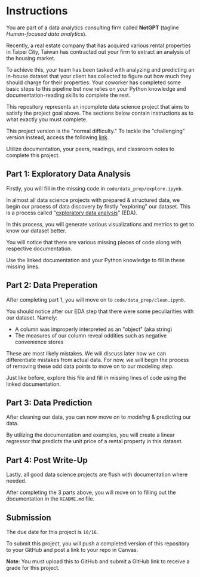 # Instructions

You are part of a data analytics consulting firm called **NotGPT** (tagline *Human-focused data analytics*). 

Recently, a real estate company that has acquired various rental properties in Taipei City, Taiwan has contracted out your firm to extract an analysis of the housing market. 

To achieve this, your team has been tasked with analyzing and predicting an in-house dataset that your client has collected to figure out how much they should charge for their properties. Your coworker has completed some basic steps to this pipeline but now relies on your Python knowledge and documentation-reading skills to complete the rest.

This repository represents an incomplete data science project that aims to satisfy the project goal above. The sections below contain instructions as to what exactly you must complete.

This project version is the "normal difficulty." To tackle the "challenging" version instead, access the following [link](https://github.com/F-said/rental-pricing-explore-nchallenge).

Utilize documentation, your peers, readings, and classroom notes to complete this project. 

## Part 1: Exploratory Data Analysis

Firstly, you will fill in the missing code in `code/data_prep/explore.ipynb`. 

In almost all data science projects with prepared & structured data, we begin our process of data discovery by firstly "exploring" our dataset. This is a process called "[exploratory data analysis](https://en.wikipedia.org/wiki/Exploratory_data_analysis)" (EDA). 

In this process, you will generate various visualizations and metrics to get to know our dataset better.

You will notice that there are various missing pieces of code along with respective documentation.

Use the linked documentation and your Python knowledge to fill in these missing lines.

## Part 2: Data Preperation

After completing part 1, you will move on to `code/data_prep/clean.ipynb`. 

You should notice after our EDA step that there were some peculiarities with our dataset. Namely:

* A column was improperly interpreted as an "object" (aka string)
* The measures of our column reveal oddities such as negative convenience stores

These are most likely mistakes. We will discuss later how we can differentiate mistakes from actual data. For now, we will begin the process of removing these odd data points to move on to our modeling step.

Just like before, explore this file and fill in missing lines of code using the linked documentation.

## Part 3: Data Prediction

After cleaning our data, you can now move on to *modeling* & predicting our data.

By utilizing the documentation and examples, you will create a linear regressor that predicts the unit price of a rental property in this dataset.

## Part 4: Post Write-Up

Lastly, all good data science projects are flush with documentation where needed.

After completing the 3 parts above, you will move on to filling out the documentation in the `README.md` file. 

## Submission

The due date for this project is `10/16`.

To submit this project, you will push a completed version of this repository to your GitHub and post a link to your repo in Canvas.

**Note**: You must upload this to GitHub and submit a GitHub link to receive a grade for this project.
